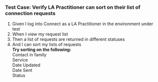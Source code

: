### Test Case: Verify LA Practitioner can sort on their list of connection requests

1. Given I log into Connect as a LA Practitioner in the environment under test
2. When I view my request list
3. Then a list of requests are returned in different statuses
4. And I can sort my lists of requests<br/>
   **Try sorting on the following:**<br/>
   Contact in family<br/>
   Service<br/>
   Date Updated<br/>
   Date Sent<br/>
   Status